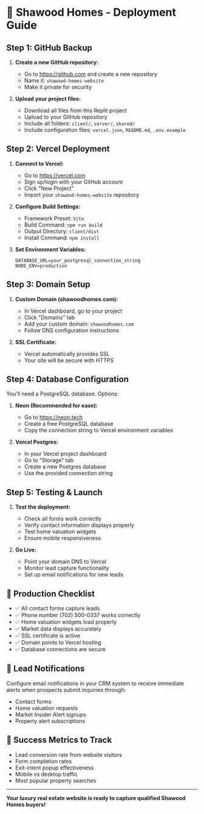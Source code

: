 # 🚀 Shawood Homes - Deployment Guide

## Step 1: GitHub Backup

1. **Create a new GitHub repository:**
   - Go to https://github.com and create a new repository
   - Name it: `shawood-homes-website`
   - Make it private for security

2. **Upload your project files:**
   - Download all files from this Replit project
   - Upload to your GitHub repository
   - Include all folders: `client/`, `server/`, `shared/`
   - Include configuration files: `vercel.json`, `README.md`, `.env.example`

## Step 2: Vercel Deployment

1. **Connect to Vercel:**
   - Go to https://vercel.com
   - Sign up/login with your GitHub account
   - Click "New Project"
   - Import your `shawood-homes-website` repository

2. **Configure Build Settings:**
   - Framework Preset: `Vite`
   - Build Command: `npm run build`
   - Output Directory: `client/dist`
   - Install Command: `npm install`

3. **Set Environment Variables:**
   ```
   DATABASE_URL=your_postgresql_connection_string
   NODE_ENV=production
   ```

## Step 3: Domain Setup

1. **Custom Domain (shawoodhomes.com):**
   - In Vercel dashboard, go to your project
   - Click "Domains" tab
   - Add your custom domain: `shawoodhomes.com`
   - Follow DNS configuration instructions

2. **SSL Certificate:**
   - Vercel automatically provides SSL
   - Your site will be secure with HTTPS

## Step 4: Database Configuration

You'll need a PostgreSQL database. Options:

1. **Neon (Recommended for ease):**
   - Go to https://neon.tech
   - Create a free PostgreSQL database
   - Copy the connection string to Vercel environment variables

2. **Vercel Postgres:**
   - In your Vercel project dashboard
   - Go to "Storage" tab
   - Create a new Postgres database
   - Use the provided connection string

## Step 5: Testing & Launch

1. **Test the deployment:**
   - Check all forms work correctly
   - Verify contact information displays properly
   - Test home valuation widgets
   - Ensure mobile responsiveness

2. **Go Live:**
   - Point your domain DNS to Vercel
   - Monitor lead capture functionality
   - Set up email notifications for new leads

## 🔧 Production Checklist

- ✅ All contact forms capture leads
- ✅ Phone number (702) 500-0337 works correctly
- ✅ Home valuation widgets load properly
- ✅ Market data displays accurately
- ✅ SSL certificate is active
- ✅ Domain points to Vercel hosting
- ✅ Database connections are secure

## 📧 Lead Notifications

Configure email notifications in your CRM system to receive immediate alerts when prospects submit inquiries through:
- Contact forms
- Home valuation requests
- Market Insider Alert signups
- Property alert subscriptions

## 🎯 Success Metrics to Track

- Lead conversion rate from website visitors
- Form completion rates
- Exit-intent popup effectiveness
- Mobile vs desktop traffic
- Most popular property searches

---

**Your luxury real estate website is ready to capture qualified Shawood Homes buyers!**